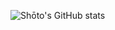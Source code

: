 ![Shōto's GitHub stats](https://github-readme-stats.vercel.app/api?username=Filoutubes&show_icons=true&theme=merko)
